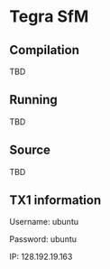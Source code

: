 # Tegra SfM

## Compilation

TBD

## Running

TBD

## Source

TBD

## TX1 information

Username: ubuntu

Password: ubuntu

IP: 128.192.19.163
